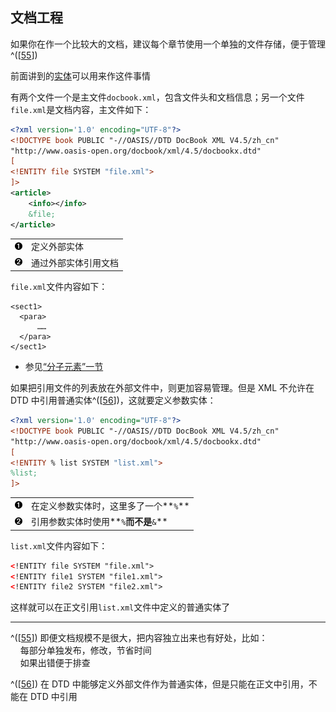 ## 文档工程

如果你在作一个比较大的文档，建议每个章节使用一个单独的文件存储，便于管理^(\[[55](#ftn.id3126372)\])

前面讲到的[实体](ch27s03.md#docbook-entity "实体")可以用来作这件事情

有两个文件一个是主文件`docbook.xml`，包含文件头和文档信息；另一个文件`file.xml`是文档内容，主文件如下：

```xml
<?xml version='1.0' encoding="UTF-8"?>
<!DOCTYPE book PUBLIC "-//OASIS//DTD DocBook XML V4.5/zh_cn"
"http://www.oasis-open.org/docbook/xml/4.5/docbookx.dtd" 
[
<!ENTITY file SYSTEM "file.xml">
]>  
<article>
    <info></info>
    &file;
</article>

```

|                                                   |                      |
|:--------------------------------------------------|:---------------------|
| [![1](images/callouts/1.png)](#docbook-project01) | 定义外部实体         |
| [![2](images/callouts/2.png)](#docbook-project02) | 通过外部实体引用文档 |

`file.xml`文件内容如下：

```shell
<sect1>
  <para>
      ……
  </para>
</sect1>
```

- 参见[“分子元素”一节](ch27s09.md "分子元素")

如果把引用文件的列表放在外部文件中，则更加容易管理。但是 XML 不允许在
DTD 中引用普通实体^(\[[56](#ftn.id3126489)\])，这就要定义参数实体：

```xml
<?xml version='1.0' encoding="UTF-8"?>
<!DOCTYPE book PUBLIC "-//OASIS//DTD DocBook XML V4.5/zh_cn"
"http://www.oasis-open.org/docbook/xml/4.5/docbookx.dtd" 
[
<!ENTITY % list SYSTEM "list.xml">
%list;
]>  
```

|                                                   |                                        |
|:--------------------------------------------------|:---------------------------------------|
| [![1](images/callouts/1.png)](#docbook-project11) | 在定义参数实体时，这里多了一个**`%`**  |
| [![2](images/callouts/2.png)](#docbook-project12) | 引用参数实体时使用**`%`**而不是**`&`** |

`list.xml`文件内容如下：

```xml
<!ENTITY file SYSTEM "file.xml">  
<!ENTITY file1 SYSTEM "file1.xml">
<!ENTITY file2 SYSTEM "file2.xml">
```

这样就可以在正文引用`list.xml`文件中定义的普通实体了

---

^(\[[55](#id3126372)\])
即便文档规模不是很大，把内容独立出来也有好处，比如：  
    每部分单独发布，修改，节省时间  
    如果出错便于排查

^(\[[56](#id3126489)\]) 在 DTD
中能够定义外部文件作为普通实体，但是只能在正文中引用，不能在 DTD 中引用
